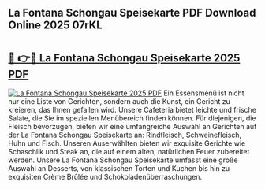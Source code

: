 ## La Fontana Schongau Speisekarte PDF Download Online 2025 07rKL

# <h2><a href="http://gc95l6u.nevu.top/?p=La+Fontana+Schongau+Speisekarte">🔗 👉🔴 La Fontana Schongau Speisekarte 2025 PDF</a></h2>

[![La Fontana Schongau Speisekarte 2025 PDF](https://i.imgur.com/dBaPXMq.png)](http://gc95l6u.nevu.top/?p=La+Fontana+Schongau+Speisekarte)
Ein Essensmenü ist nicht nur eine Liste von Gerichten, sondern auch die Kunst, ein Gericht zu kreieren, das Ihnen gefallen wird. Unsere Cafeteria bietet leichte und frische Salate, die Sie im speziellen Menübereich finden können. Für diejenigen, die Fleisch bevorzugen, bieten wir eine umfangreiche Auswahl an Gerichten auf der La Fontana Schongau Speisekarte an: Rindfleisch, Schweinefleisch, Huhn und Fisch. Unseren Auserwählten bieten wir exquisite Gerichte wie Schaschlik und Steak an, die auf einem alten, natürlichen Feuer zubereitet werden. Unsere La Fontana Schongau Speisekarte umfasst eine große Auswahl an Desserts, von klassischen Torten und Kuchen bis hin zu exquisiten Crème Brûlée und Schokoladenüberraschungen.
